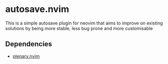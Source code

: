 # autosave.nvim

This is a simple autosave plugin for neovim that aims to improve on existing solutions by being more stable, less bug prone
and more customisable

## Dependencies
- [plenary.nvim](https://github.com/nvim-lua/plenary.nvim)
